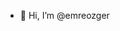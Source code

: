 - 👋 Hi, I’m @emreozger

<!---
emreozger/emreozger is a ✨ special ✨ repository because its `README.md` (this file) appears on your GitHub profile.
You can click the Preview link to take a look at your changes.
--->
